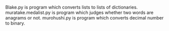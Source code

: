 Blake.py is program which converts lists to lists of dictionaries.
muratake.medalist.py is program which judges whether two words are anagrams or not.
murohushi.py is program which converts decimal number to binary.

